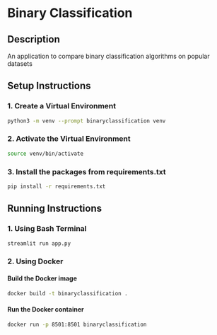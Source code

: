 # Binary Classification

## Description
An application to compare binary classification algorithms on popular datasets

## Setup Instructions

### 1. Create a Virtual Environment
```sh
python3 -m venv --prompt binaryclassification venv
```

### 2. Activate the Virtual Environment
```sh
source venv/bin/activate
```

### 3. Install the packages from requirements.txt
```sh
pip install -r requirements.txt
```

## Running Instructions

### 1. Using Bash Terminal
```sh
streamlit run app.py
```

### 2. Using Docker

#### Build the Docker image
```sh
docker build -t binaryclassification .
```

#### Run the Docker container
```sh
docker run -p 8501:8501 binaryclassification
```
